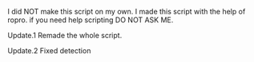   I did  NOT make this script on my  own. I made this script with the help of ropro. if you need help scripting   DO NOT ASK ME.

Update.1 Remade the whole script.

Update.2 Fixed detection
